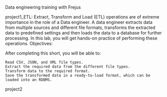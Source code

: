 Data engineering training with Frejus

project1_ETL: Extract, Transform and Load (ETL) operations are of extreme importance in the role of a Data engineer. A data engineer extracts data from multiple sources and different file formats, transforms the extracted data to predefined settings and then loads the data to a database for further processing. In this lab, you will get hands-on practice of performing these operations.
Objectives:

After completing this short, you will be able to:

    Read CSV, JSON, and XML file types.
    Extract the required data from the different file types.
    Transform data to the required format.
    Save the transformed data in a ready-to-load format, which can be loaded into an RDBMS.


project2